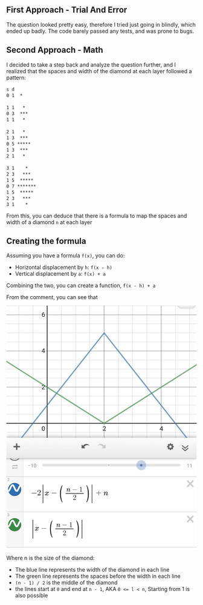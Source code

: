 ## First Approach - Trial And Error
The question looked pretty easy, therefore I tried just going in blindly, which ended up badly. The code barely passed any tests, and was prone to bugs.

## Second Approach - Math
I decided to take a step back and analyze the question further, and I realized that the spaces and width of the diamond at each layer followed a pattern:

```
s d
0 1  *

1 1   *
0 3  ***
1 1   *

2 1   *
1 3  ***
0 5 *****
1 3  ***
2 1   *

3 1    *
2 3   ***
1 5  *****
0 7 *******
1 5  *****
2 3   ***
3 1    *
```

From this, you can deduce that there is a formula to map the spaces and width of a diamond `n` at each layer

## Creating the formula

Assuming you have a formula `f(x)`, you can do:
- Horizontal displacement by `h`: `f(x - h)` 
- Vertical displacement by `a`: `f(x) + a` 

Combining the two, you can create a function, `f(x - h) + a`

From the comment, you can see that 

![Diamond Formula picture](diamondformula.jpeg)

Where n is the size of the diamond:
- The blue line represents the width of the diamond in each line
- The green line represents the spaces before the width in each line
- `(n - 1) / 2` is the middle of the diamond
- the lines start at `0` and end at `n - 1`, AKA `0 <= l < n`, Starting from 1 is also possible
